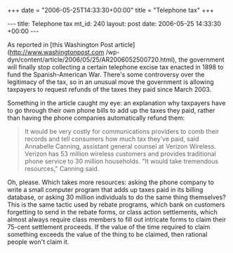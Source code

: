 +++
date = "2006-05-25T14:33:30+00:00"
title = "Telephone tax"
+++

\--- title: Telephone tax mt_id: 240 layout: post date: 2006-05-25 14:33:30
+00:00 \---

As reported in [this Washington Post article](http://www.washingtonpost.com
/wp-dyn/content/article/2006/05/25/AR2006052500720.html), the government will
finally stop collecting a certain telephone excise tax enacted in 1898 to fund
the Spanish-American War. There's some controversy over the legitimacy of the
tax, so in an unusual move the government is allowing taxpayers to request
refunds of the taxes they paid since March 2003.

Something in the article caught my eye: an explanation why taxpayers have to
go through their own phone bills to add up the taxes they paid, rather than
having the phone companies automatically refund them:

> It would be very costly for communications providers to comb their records
and tell consumers how much tax they've paid, said Annabelle Canning,
assistant general counsel at Verizon Wireless. Verizon has 53 million wireless
customers and provides traditional phone service to 30 million households. "It
would take tremendous resources," Canning said.

Oh, please. Which takes more resources: asking the phone company to write a
small computer program that adds up taxes paid in its billing database, or
asking 30 million individuals to do the same thing themselves? This is the
same tactic used by rebate programs, which bank on customers forgetting to
send in the rebate forms, or class action settlements, which almost always
require class members to fill out intricate forms to claim their 75-cent
settlement proceeds. If the value of the time required to claim something
exceeds the value of the thing to be claimed, then rational people won't claim
it.

